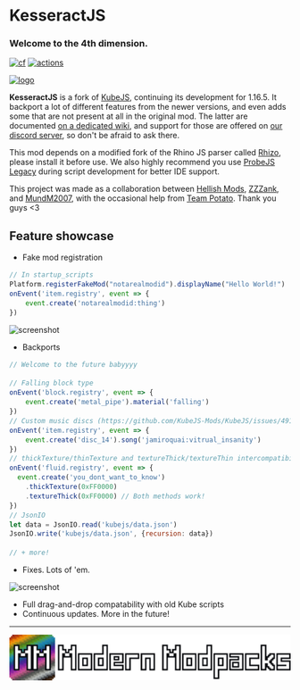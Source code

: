 # KesseractJS
### Welcome to the 4th dimension.

[![cf](https://cf.way2muchnoise.eu/full_kesseractjs_downloads.svg)](https://www.curseforge.com/minecraft/mc-mods/kesseractjs)
[![actions](https://github.com/hellish-mods/kesseractjs/actions/workflows/build_1605.yml/badge.svg)](https://github.com/hellish-mods/kesseractjs)

[![logo](https://media.forgecdn.net/avatars/1002/899/638523320288453902.gif)](https://www.curseforge.com/minecraft/mc-mods/kesseractjs)

**KesseractJS** is a fork of [KubeJS](https://kubejs.com/), continuing its development for 1.16.5. It backport a lot of different features from the newer versions, and even adds some that are not present at all in the original mod. The latter are documented [on a dedicated wiki](https://wiki.modernmodpacks.site/wiki/hellish-mods/kesseractjs), and support for those are offered on [our discord server](https://discord.modernmodpacks.site), so don't be afraid to ask there.

This mod depends on a modified fork of the Rhino JS parser called [Rhizo](https://curseforge.com/minecraft/mc-mods/rhizo), please install it before use. We also highly recommend you use [ProbeJS Legacy](https://curseforge.com/minecraft/mc-mods/probejs-legacy) during script development for better IDE support.

This project was made as a collaboration between [Hellish Mods](https://github.com/Hellish-Mods), [ZZZank](https://github.com/zzzank), and [MundM2007](https://github.com/mundm2007), with the occasional help from [Team Potato](https://github.com/MCTeamPotato). Thank you guys <3

## Feature showcase

* Fake mod registration

```js
// In startup_scripts
Platform.registerFakeMod("notarealmodid").displayName("Hello World!")
onEvent('item.registry', event => {
	event.create('notarealmodid:thing')
})
```

![screenshot](https://raw.githubusercontent.com/Hellish-Mods/KesseractJS/refs/heads/main/assets/fakemod.png)

* Backports

```js
// Welcome to the future babyyyy

// Falling block type
onEvent('block.registry', event => {
    event.create('metal_pipe').material('falling')
})
// Custom music discs (https://github.com/KubeJS-Mods/KubeJS/issues/491)
onEvent('item.registry', event => {
    event.create('disc_14').song('jamiroquai:vitrual_insanity')
})
// thickTexture/thinTexture and textureThick/textureThin intercompatibility
onEvent('fluid.registry', event => {
  event.create('you_dont_want_to_know')
    .thickTexture(0xFF0000)
    .textureThick(0xFF0000) // Both methods work!
})
// JsonIO
let data = JsonIO.read('kubejs/data.json')
JsonIO.write('kubejs/data.json', {recursion: data})

// + more!
```

* Fixes. Lots of 'em.

![screenshot](https://raw.githubusercontent.com/Hellish-Mods/KesseractJS/refs/heads/main/assets/jjjank.png)

* Full drag-and-drop compatability with old Kube scripts
* Continuous updates. More in the future!

---

[![MMLogo](https://raw.githubusercontent.com/Modern-Modpacks/assets/main/big_logo.png)](https://modernmodpacks.site)
